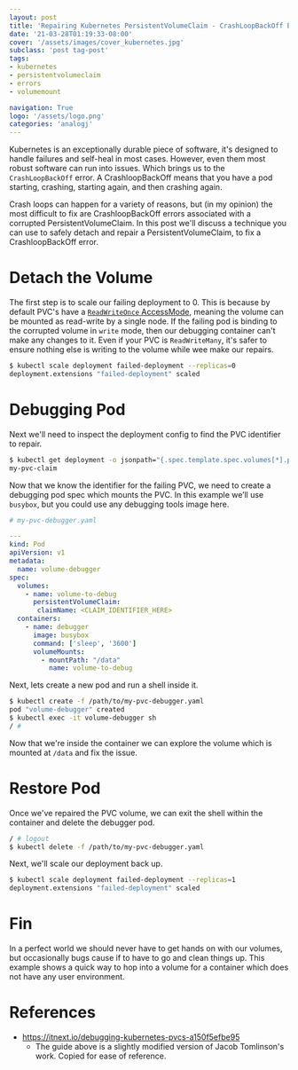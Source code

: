 ```yaml
---
layout: post
title: 'Repairing Kubernetes PersistentVolumeClaim - CrashLoopBackOff Errors'
date: '21-03-28T01:19:33-08:00'
cover: '/assets/images/cover_kubernetes.jpg'
subclass: 'post tag-post'
tags:
- kubernetes
- persistentvolumeclaim
- errors
- volumemount

navigation: True
logo: '/assets/logo.png'
categories: 'analogj'
---
```


Kubernetes is an exceptionally durable piece of software, it's designed to handle failures and self-heal in most cases. However,
even them most robust software can run into issues. Which brings us to the `CrashLoopBackOff` error. A CrashloopBackOff
means that you have a pod starting, crashing, starting again, and then crashing again.

Crash loops can happen for a variety of reasons, but (in my opinion) the most difficult to fix are  CrashloopBackOff errors
associated with a corrupted PersistentVolumeClaim. In this post we'll discuss a technique you can use to safely detach
and repair a PersistentVolumeClaim, to fix a CrashloopBackOff error.

# Detach the Volume

The first step is to scale our failing deployment to 0. This is because by default PVC's have a [`ReadWriteOnce` AccessMode](https://kubernetes.io/docs/concepts/storage/persistent-volumes/#access-modes),
meaning the volume can be mounted as read-write by a single node. If the failing pod is binding to the corrupted volume in `write` mode, then our
debugging container can't make any changes to it. Even if your PVC is `ReadWriteMany`, it's safer to ensure nothing else is writing to the volume while
wee make our repairs.

```bash
$ kubectl scale deployment failed-deployment --replicas=0
deployment.extensions "failed-deployment" scaled
```

# Debugging Pod

Next we'll need to inspect the deployment config to find the PVC identifier to repair.

```bash
$ kubectl get deployment -o jsonpath="{.spec.template.spec.volumes[*].persistentVolumeClaim.claimName}" failed-deployment
my-pvc-claim
```

Now that we know the identifier for the failing PVC, we need to create a debugging pod spec which mounts the PVC.
In this example we’ll use `busybox`, but you could use any debugging tools image here.

```yaml
# my-pvc-debugger.yaml

---
kind: Pod
apiVersion: v1
metadata:
  name: volume-debugger
spec:
  volumes:
    - name: volume-to-debug
      persistentVolumeClaim:
       claimName: <CLAIM_IDENTIFIER_HERE>
  containers:
    - name: debugger
      image: busybox
      command: ['sleep', '3600']
      volumeMounts:
        - mountPath: "/data"
          name: volume-to-debug
```

Next, lets create a new pod and run a shell inside it.

```bash
$ kubectl create -f /path/to/my-pvc-debugger.yaml
pod "volume-debugger" created
$ kubectl exec -it volume-debugger sh
/ #
```

Now that we're inside the container we can explore the volume which is mounted at `/data` and fix the issue.

# Restore Pod

Once we've repaired the PVC volume, we can exit the shell within the container and delete the debugger pod.

```bash
/ # logout
$ kubectl delete -f /path/to/my-pvc-debugger.yaml
```

Next, we'll scale our deployment back up.

```bash
$ kubectl scale deployment failed-deployment --replicas=1
deployment.extensions "failed-deployment" scaled
```

# Fin

In a perfect world we should never have to get hands on with our volumes, but occasionally bugs cause if to have to go
and clean things up. This example shows a quick way to hop into a volume for a container which does not have any user environment.

# References

- https://itnext.io/debugging-kubernetes-pvcs-a150f5efbe95
    - The guide above is a slightly modified version of Jacob Tomlinson's work. Copied for ease of reference.



